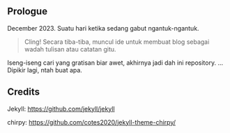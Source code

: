 
## Prologue
December 2023. Suatu hari ketika sedang gabut ngantuk-ngantuk.
> Cling! Secara tiba-tiba, muncul ide untuk membuat blog sebagai wadah tulisan atau catatan gitu. 

Iseng-iseng cari yang gratisan biar awet, akhirnya jadi dah ini repository.
...
Dipikir lagi, ntah buat apa.
## Credits
Jekyll: https://github.com/jekyll/jekyll

chirpy: https://github.com/cotes2020/jekyll-theme-chirpy/
